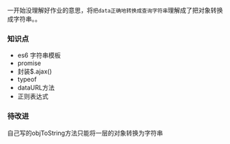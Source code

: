 一开始没理解好作业的意思，将`把data正确地转换成查询字符串`理解成了把对象转换成字符串。。

### 知识点

- es6 字符串模板
- promise
- 封装$.ajax()
- typeof
- dataURL方法
- 正则表达式
### 待改进

自己写的objToString方法只能将一层的对象转换为字符串